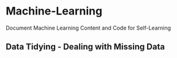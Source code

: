 # Machine-Learning
Document Machine Learning Content and Code for Self-Learning

## Data Tidying - Dealing with Missing Data
